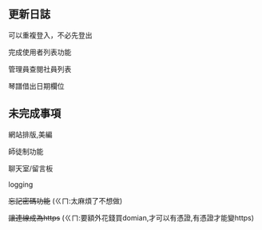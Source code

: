 ## 更新日誌
可以重複登入，不必先登出

完成使用者列表功能

管理員查閱社員列表

琴譜借出日期欄位

## 未完成事項
網站排版,美編

師徒制功能

聊天室/留言板

logging

~~忘記密碼功能~~ (ㄍㄇ:太麻煩了不想做)

~~讓連線成為https~~ (ㄍㄇ:要額外花錢買domian,才可以有憑證,有憑證才能變https)